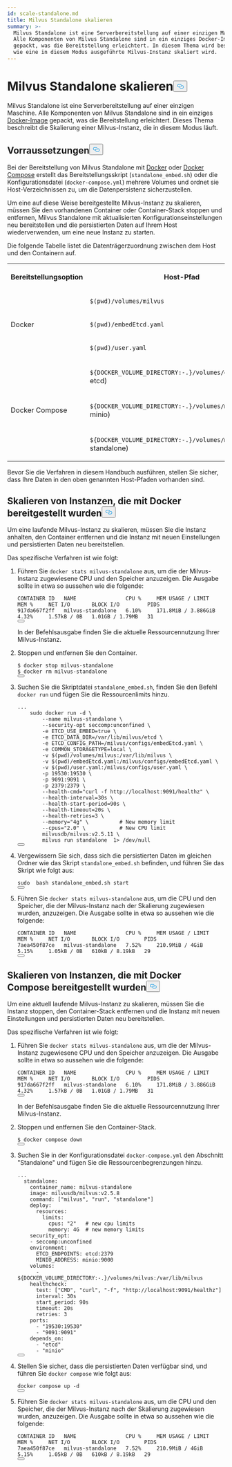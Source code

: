 ```yaml
---
id: scale-standalone.md
title: Milvus Standalone skalieren
summary: >-
  Milvus Standalone ist eine Serverbereitstellung auf einer einzigen Maschine.
  Alle Komponenten von Milvus Standalone sind in ein einziges Docker-Image
  gepackt, was die Bereitstellung erleichtert. In diesem Thema wird beschrieben,
  wie eine in diesem Modus ausgeführte Milvus-Instanz skaliert wird.
---
```

<h1 id="Scale-Milvus-Standalone" class="common-anchor-header">Milvus Standalone skalieren<button data-href="#Scale-Milvus-Standalone" class="anchor-icon" translate="no">
      <svg translate="no"
        aria-hidden="true"
        focusable="false"
        height="20"
        version="1.1"
        viewBox="0 0 16 16"
        width="16"
      >
        <path
          fill="#0092E4"
          fill-rule="evenodd"
          d="M4 9h1v1H4c-1.5 0-3-1.69-3-3.5S2.55 3 4 3h4c1.45 0 3 1.69 3 3.5 0 1.41-.91 2.72-2 3.25V8.59c.58-.45 1-1.27 1-2.09C10 5.22 8.98 4 8 4H4c-.98 0-2 1.22-2 2.5S3 9 4 9zm9-3h-1v1h1c1 0 2 1.22 2 2.5S13.98 12 13 12H9c-.98 0-2-1.22-2-2.5 0-.83.42-1.64 1-2.09V6.25c-1.09.53-2 1.84-2 3.25C6 11.31 7.55 13 9 13h4c1.45 0 3-1.69 3-3.5S14.5 6 13 6z"
        ></path>
      </svg>
    </button></h1><p>Milvus Standalone ist eine Serverbereitstellung auf einer einzigen Maschine. Alle Komponenten von Milvus Standalone sind in ein einziges <a href="/docs/de/install_standalone-docker.md">Docker-Image</a> gepackt, was die Bereitstellung erleichtert. Dieses Thema beschreibt die Skalierung einer Milvus-Instanz, die in diesem Modus läuft.</p>
<h2 id="Prerequsites" class="common-anchor-header">Vorraussetzungen<button data-href="#Prerequsites" class="anchor-icon" translate="no">
      <svg translate="no"
        aria-hidden="true"
        focusable="false"
        height="20"
        version="1.1"
        viewBox="0 0 16 16"
        width="16"
      >
        <path
          fill="#0092E4"
          fill-rule="evenodd"
          d="M4 9h1v1H4c-1.5 0-3-1.69-3-3.5S2.55 3 4 3h4c1.45 0 3 1.69 3 3.5 0 1.41-.91 2.72-2 3.25V8.59c.58-.45 1-1.27 1-2.09C10 5.22 8.98 4 8 4H4c-.98 0-2 1.22-2 2.5S3 9 4 9zm9-3h-1v1h1c1 0 2 1.22 2 2.5S13.98 12 13 12H9c-.98 0-2-1.22-2-2.5 0-.83.42-1.64 1-2.09V6.25c-1.09.53-2 1.84-2 3.25C6 11.31 7.55 13 9 13h4c1.45 0 3-1.69 3-3.5S14.5 6 13 6z"
        ></path>
      </svg>
    </button></h2><p>Bei der Bereitstellung von Milvus Standalone mit <a href="/docs/de/install_standalone-docker.md">Docker</a> oder <a href="/docs/de/install_standalone-docker-compose.md">Docker Compose</a> erstellt das Bereitstellungsskript (<code translate="no">standalone_embed.sh</code>) oder die Konfigurationsdatei (<code translate="no">docker-compose.yml</code>) mehrere Volumes und ordnet sie Host-Verzeichnissen zu, um die Datenpersistenz sicherzustellen.</p>
<p>Um eine auf diese Weise bereitgestellte Milvus-Instanz zu skalieren, müssen Sie den vorhandenen Container oder Container-Stack stoppen und entfernen, Milvus Standalone mit aktualisierten Konfigurationseinstellungen neu bereitstellen und die persistierten Daten auf Ihrem Host wiederverwenden, um eine neue Instanz zu starten.</p>
<p>Die folgende Tabelle listet die Datenträgerzuordnung zwischen dem Host und den Containern auf.</p>
<table>
   <tr>
     <th><p>Bereitstellungsoption</p></th>
     <th><p>Host-Pfad</p></th>
     <th><p>Container-Pfad</p></th>
   </tr>
   <tr>
     <td rowspan="3"><p>Docker</p></td>
     <td><p><code translate="no">$(pwd)/volumes/milvus</code></p></td>
     <td><p><code translate="no">/var/lib/milvus</code></p></td>
   </tr>
   <tr>
     <td><p><code translate="no">$(pwd)/embedEtcd.yaml</code></p></td>
     <td><p><code translate="no">/milvus/configs/embedEtcd.yaml</code></p></td>
   </tr>
   <tr>
     <td><p><code translate="no">$(pwd)/user.yaml</code></p></td>
     <td><p><code translate="no">/milvus/configs/user.yaml</code></p></td>
   </tr>
   <tr>
     <td rowspan="3"><p>Docker Compose</p></td>
     <td><p><code translate="no">${DOCKER_VOLUME_DIRECTORY:-.}/volumes/etcd</code>(milvus-etcd)</p></td>
     <td><p><code translate="no">/etcd</code></p></td>
   </tr>
   <tr>
     <td><p><code translate="no">${DOCKER_VOLUME_DIRECTORY:-.}/volumes/minio</code>(milvus-minio)</p></td>
     <td><p><code translate="no">/minio_data</code></p></td>
   </tr>
   <tr>
     <td><p><code translate="no">${DOCKER_VOLUME_DIRECTORY:-.}/volumes/milvus</code>(milvus-standalone)</p></td>
     <td><p><code translate="no">/var/lib/milvus</code></p></td>
   </tr>
</table>
<p>Bevor Sie die Verfahren in diesem Handbuch ausführen, stellen Sie sicher, dass Ihre Daten in den oben genannten Host-Pfaden vorhanden sind.</p>
<h2 id="Scale-instances-deployed-using-Docker" class="common-anchor-header">Skalieren von Instanzen, die mit Docker bereitgestellt wurden<button data-href="#Scale-instances-deployed-using-Docker" class="anchor-icon" translate="no">
      <svg translate="no"
        aria-hidden="true"
        focusable="false"
        height="20"
        version="1.1"
        viewBox="0 0 16 16"
        width="16"
      >
        <path
          fill="#0092E4"
          fill-rule="evenodd"
          d="M4 9h1v1H4c-1.5 0-3-1.69-3-3.5S2.55 3 4 3h4c1.45 0 3 1.69 3 3.5 0 1.41-.91 2.72-2 3.25V8.59c.58-.45 1-1.27 1-2.09C10 5.22 8.98 4 8 4H4c-.98 0-2 1.22-2 2.5S3 9 4 9zm9-3h-1v1h1c1 0 2 1.22 2 2.5S13.98 12 13 12H9c-.98 0-2-1.22-2-2.5 0-.83.42-1.64 1-2.09V6.25c-1.09.53-2 1.84-2 3.25C6 11.31 7.55 13 9 13h4c1.45 0 3-1.69 3-3.5S14.5 6 13 6z"
        ></path>
      </svg>
    </button></h2><p>Um eine laufende Milvus-Instanz zu skalieren, müssen Sie die Instanz anhalten, den Container entfernen und die Instanz mit neuen Einstellungen und persistierten Daten neu bereitstellen.</p>
<p>Das spezifische Verfahren ist wie folgt:</p>
<ol>
<li><p>Führen Sie <code translate="no">docker stats milvus-standalone</code> aus, um die der Milvus-Instanz zugewiesene CPU und den Speicher anzuzeigen. Die Ausgabe sollte in etwa so aussehen wie die folgende:</p>
<pre><code translate="no" class="language-bash">CONTAINER ID   NAME                CPU %     MEM USAGE / LIMIT     MEM %     NET I/O       BLOCK I/O         PIDS
917da667f2ff   milvus-standalone   6.10%     171.8MiB / 3.886GiB   4.32%     1.57kB / 0B   1.01GB / 1.79MB   31
<button class="copy-code-btn"></button></code></pre>
<p>In der Befehlsausgabe finden Sie die aktuelle Ressourcennutzung Ihrer Milvus-Instanz.</p></li>
<li><p>Stoppen und entfernen Sie den Container.</p>
<pre><code translate="no" class="language-bash">$ docker stop milvus-standalone
$ docker <span class="hljs-built_in">rm</span> milvus-standalone
<button class="copy-code-btn"></button></code></pre></li>
<li><p>Suchen Sie die Skriptdatei <code translate="no">standalone_embed.sh</code>, finden Sie den Befehl <code translate="no">docker run</code> und fügen Sie die Ressourcenlimits hinzu.</p>
<pre><code translate="no" class="language-yaml"><span class="hljs-string">...</span>
    <span class="hljs-string">sudo</span> <span class="hljs-string">docker</span> <span class="hljs-string">run</span> <span class="hljs-string">-d</span> <span class="hljs-string">\</span>
        <span class="hljs-string">--name</span> <span class="hljs-string">milvus-standalone</span> <span class="hljs-string">\</span>
        <span class="hljs-string">--security-opt</span> <span class="hljs-string">seccomp:unconfined</span> <span class="hljs-string">\</span>
        <span class="hljs-string">-e</span> <span class="hljs-string">ETCD_USE_EMBED=true</span> <span class="hljs-string">\</span>
        <span class="hljs-string">-e</span> <span class="hljs-string">ETCD_DATA_DIR=/var/lib/milvus/etcd</span> <span class="hljs-string">\</span>
        <span class="hljs-string">-e</span> <span class="hljs-string">ETCD_CONFIG_PATH=/milvus/configs/embedEtcd.yaml</span> <span class="hljs-string">\</span>
        <span class="hljs-string">-e</span> <span class="hljs-string">COMMON_STORAGETYPE=local</span> <span class="hljs-string">\</span>
        <span class="hljs-string">-v</span> <span class="hljs-string">$(pwd)/volumes/milvus:/var/lib/milvus</span> <span class="hljs-string">\</span>
        <span class="hljs-string">-v</span> <span class="hljs-string">$(pwd)/embedEtcd.yaml:/milvus/configs/embedEtcd.yaml</span> <span class="hljs-string">\</span>
        <span class="hljs-string">-v</span> <span class="hljs-string">$(pwd)/user.yaml:/milvus/configs/user.yaml</span> <span class="hljs-string">\</span>
        <span class="hljs-string">-p</span> <span class="hljs-number">19530</span><span class="hljs-string">:19530</span> <span class="hljs-string">\</span>
        <span class="hljs-string">-p</span> <span class="hljs-number">9091</span><span class="hljs-string">:9091</span> <span class="hljs-string">\</span>
        <span class="hljs-string">-p</span> <span class="hljs-number">2379</span><span class="hljs-string">:2379</span> <span class="hljs-string">\</span>
        <span class="hljs-string">--health-cmd=&quot;curl</span> <span class="hljs-string">-f</span> <span class="hljs-string">http://localhost:9091/healthz&quot;</span> <span class="hljs-string">\</span>
        <span class="hljs-string">--health-interval=30s</span> <span class="hljs-string">\</span>
        <span class="hljs-string">--health-start-period=90s</span> <span class="hljs-string">\</span>
        <span class="hljs-string">--health-timeout=20s</span> <span class="hljs-string">\</span>
        <span class="hljs-string">--health-retries=3</span> <span class="hljs-string">\</span>
<span class="highlighted-comment-line">        <span class="hljs-string">--memory=&quot;4g&quot;</span> <span class="hljs-string">\</span>          <span class="hljs-comment"># New memory limit</span></span>
<span class="highlighted-comment-line">        <span class="hljs-string">--cpus=&quot;2.0&quot;</span> <span class="hljs-string">\</span>           <span class="hljs-comment"># New CPU limit</span></span>
        <span class="hljs-string">milvusdb/milvus:v2.5.11</span> <span class="hljs-string">\</span>
        <span class="hljs-string">milvus</span> <span class="hljs-string">run</span> <span class="hljs-string">standalone</span>  <span class="hljs-number">1</span><span class="hljs-string">&gt;</span> <span class="hljs-string">/dev/null</span>
<button class="copy-code-btn"></button></code></pre></li>
<li><p>Vergewissern Sie sich, dass sich die persistierten Daten im gleichen Ordner wie das Skript <code translate="no">standalone_embed.sh</code> befinden, und führen Sie das Skript wie folgt aus:</p>
<pre><code translate="no" class="language-bash"><span class="hljs-built_in">sudo</span>  bash standalone_embed.sh start
<button class="copy-code-btn"></button></code></pre></li>
<li><p>Führen Sie <code translate="no">docker stats milvus-standalone</code> aus, um die CPU und den Speicher, die der Milvus-Instanz nach der Skalierung zugewiesen wurden, anzuzeigen. Die Ausgabe sollte in etwa so aussehen wie die folgende:</p>
<pre><code translate="no" class="language-bash">CONTAINER ID   NAME                CPU %     MEM USAGE / LIMIT   MEM %     NET I/O       BLOCK I/O        PIDS
7aea450f87ce   milvus-standalone   7.52%     210.9MiB / 4GiB     5.15%     1.05kB / 0B   610kB / 8.19kB   29
<button class="copy-code-btn"></button></code></pre></li>
</ol>
<h2 id="Scale-instances-deployed-using-Docker-Compose" class="common-anchor-header">Skalieren von Instanzen, die mit Docker Compose bereitgestellt wurden<button data-href="#Scale-instances-deployed-using-Docker-Compose" class="anchor-icon" translate="no">
      <svg translate="no"
        aria-hidden="true"
        focusable="false"
        height="20"
        version="1.1"
        viewBox="0 0 16 16"
        width="16"
      >
        <path
          fill="#0092E4"
          fill-rule="evenodd"
          d="M4 9h1v1H4c-1.5 0-3-1.69-3-3.5S2.55 3 4 3h4c1.45 0 3 1.69 3 3.5 0 1.41-.91 2.72-2 3.25V8.59c.58-.45 1-1.27 1-2.09C10 5.22 8.98 4 8 4H4c-.98 0-2 1.22-2 2.5S3 9 4 9zm9-3h-1v1h1c1 0 2 1.22 2 2.5S13.98 12 13 12H9c-.98 0-2-1.22-2-2.5 0-.83.42-1.64 1-2.09V6.25c-1.09.53-2 1.84-2 3.25C6 11.31 7.55 13 9 13h4c1.45 0 3-1.69 3-3.5S14.5 6 13 6z"
        ></path>
      </svg>
    </button></h2><p>Um eine aktuell laufende Milvus-Instanz zu skalieren, müssen Sie die Instanz stoppen, den Container-Stack entfernen und die Instanz mit neuen Einstellungen und persistierten Daten neu bereitstellen.</p>
<p>Das spezifische Verfahren ist wie folgt:</p>
<ol>
<li><p>Führen Sie <code translate="no">docker stats milvus-standalone</code> aus, um die der Milvus-Instanz zugewiesene CPU und den Speicher anzuzeigen. Die Ausgabe sollte in etwa so aussehen wie die folgende:</p>
<pre><code translate="no" class="language-bash">CONTAINER ID   NAME                CPU %     MEM USAGE / LIMIT     MEM %     NET I/O       BLOCK I/O         PIDS
917da667f2ff   milvus-standalone   6.10%     171.8MiB / 3.886GiB   4.32%     1.57kB / 0B   1.01GB / 1.79MB   31
<button class="copy-code-btn"></button></code></pre>
<p>In der Befehlsausgabe finden Sie die aktuelle Ressourcennutzung Ihrer Milvus-Instanz.</p></li>
<li><p>Stoppen und entfernen Sie den Container-Stack.</p>
<pre><code translate="no" class="language-bash">$ docker compose down
<button class="copy-code-btn"></button></code></pre></li>
<li><p>Suchen Sie in der Konfigurationsdatei <code translate="no">docker-compose.yml</code> den Abschnitt "Standalone" und fügen Sie die Ressourcenbegrenzungen hinzu.</p>
<pre><code translate="no" class="language-yaml"><span class="hljs-string">...</span>
  <span class="hljs-attr">standalone:</span>
    <span class="hljs-attr">container_name:</span> <span class="hljs-string">milvus-standalone</span>
    <span class="hljs-attr">image:</span> <span class="hljs-string">milvusdb/milvus:v2.5.8</span>
    <span class="hljs-attr">command:</span> [<span class="hljs-string">&quot;milvus&quot;</span>, <span class="hljs-string">&quot;run&quot;</span>, <span class="hljs-string">&quot;standalone&quot;</span>]
<span class="highlighted-comment-line">    <span class="hljs-attr">deploy:</span></span>
<span class="highlighted-comment-line">      <span class="hljs-attr">resources:</span></span>
<span class="highlighted-comment-line">        <span class="hljs-attr">limits:</span></span>
<span class="highlighted-comment-line">          <span class="hljs-attr">cpus:</span> <span class="hljs-string">&quot;2&quot;</span>   <span class="hljs-comment"># new cpu limits</span></span>
<span class="highlighted-comment-line">          <span class="hljs-attr">memory:</span> <span class="hljs-string">4G</span>  <span class="hljs-comment"># new memory limits</span></span>
    <span class="hljs-attr">security_opt:</span>
    <span class="hljs-bullet">-</span> <span class="hljs-string">seccomp:unconfined</span>
    <span class="hljs-attr">environment:</span>
      <span class="hljs-attr">ETCD_ENDPOINTS:</span> <span class="hljs-string">etcd:2379</span>
      <span class="hljs-attr">MINIO_ADDRESS:</span> <span class="hljs-string">minio:9000</span>
    <span class="hljs-attr">volumes:</span>
      <span class="hljs-bullet">-</span> <span class="hljs-string">${DOCKER_VOLUME_DIRECTORY:-.}/volumes/milvus:/var/lib/milvus</span>
    <span class="hljs-attr">healthcheck:</span>
      <span class="hljs-attr">test:</span> [<span class="hljs-string">&quot;CMD&quot;</span>, <span class="hljs-string">&quot;curl&quot;</span>, <span class="hljs-string">&quot;-f&quot;</span>, <span class="hljs-string">&quot;http://localhost:9091/healthz&quot;</span>]
      <span class="hljs-attr">interval:</span> <span class="hljs-string">30s</span>
      <span class="hljs-attr">start_period:</span> <span class="hljs-string">90s</span>
      <span class="hljs-attr">timeout:</span> <span class="hljs-string">20s</span>
      <span class="hljs-attr">retries:</span> <span class="hljs-number">3</span>
    <span class="hljs-attr">ports:</span>
      <span class="hljs-bullet">-</span> <span class="hljs-string">&quot;19530:19530&quot;</span>
      <span class="hljs-bullet">-</span> <span class="hljs-string">&quot;9091:9091&quot;</span>
    <span class="hljs-attr">depends_on:</span>
      <span class="hljs-bullet">-</span> <span class="hljs-string">&quot;etcd&quot;</span>
      <span class="hljs-bullet">-</span> <span class="hljs-string">&quot;minio&quot;</span>
<button class="copy-code-btn"></button></code></pre></li>
<li><p>Stellen Sie sicher, dass die persistierten Daten verfügbar sind, und führen Sie <code translate="no">docker compose</code> wie folgt aus:</p>
<pre><code translate="no" class="language-bash">docker compose up -d
<button class="copy-code-btn"></button></code></pre></li>
<li><p>Führen Sie <code translate="no">docker stats milvus-standalone</code> aus, um die CPU und den Speicher, die der Milvus-Instanz nach der Skalierung zugewiesen wurden, anzuzeigen. Die Ausgabe sollte in etwa so aussehen wie die folgende:</p>
<pre><code translate="no" class="language-bash">CONTAINER ID   NAME                CPU %     MEM USAGE / LIMIT   MEM %     NET I/O       BLOCK I/O        PIDS
7aea450f87ce   milvus-standalone   7.52%     210.9MiB / 4GiB     5.15%     1.05kB / 0B   610kB / 8.19kB   29
<button class="copy-code-btn"></button></code></pre></li>
</ol>
